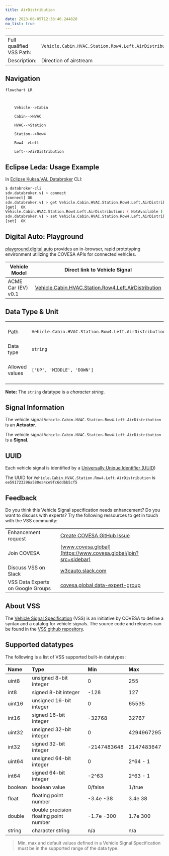 ```yaml
---
title: AirDistribution

date: 2023-06-05T12:38:46.244828
no_list: true
---
```



| | |
|---|---|
| Full qualified VSS Path: | `Vehicle.Cabin.HVAC.Station.Row4.Left.AirDistribution` |
| Description: | Direction of airstream |

## Navigation

```mermaid
flowchart LR



    Vehicle-->Cabin

    Cabin-->HVAC

    HVAC-->Station

    Station-->Row4

    Row4-->Left

    Left-->AirDistribution

```

## Eclipse Leda: Usage Example

In [Eclipse Kuksa.VAL Databroker](https://github.com/eclipse/kuksa.val/tree/master/kuksa_databroker) CLI:



```bash
$ databroker-cli
sdv.databroker.v1 > connect
[connect] OK
sdv.databroker.v1 > get Vehicle.Cabin.HVAC.Station.Row4.Left.AirDistribution
[get]  OK
Vehicle.Cabin.HVAC.Station.Row4.Left.AirDistribution: ( NotAvailable )
sdv.databroker.v1 > set Vehicle.Cabin.HVAC.Station.Row4.Left.AirDistribution Foo
[set]  OK
```

## Digital Auto: Playground

[playground.digital.auto](http://digital.auto) provides an in-browser, rapid prototyping environment utilizing the COVESA APIs for connected vehicles. 

| Vehicle Model | Direct link to Vehicle Signal |
|---|---|
| ACME Car (EV) v0.1 | [Vehicle.Cabin.HVAC.Station.Row4.Left.AirDistribution](https://digitalauto.netlify.app/model/STLWzk1WyqVVLbfymb4f/cvi/list/Vehicle.Cabin.HVAC.Station.Row4.Left.AirDistribution/) |

## Data Type & Unit

| | | |
|---|---|---|
| Path | `Vehicle.Cabin.HVAC.Station.Row4.Left.AirDistribution` | [VSS: Addressing nodes](https://covesa.github.io/vehicle_signal_specification/rule_set/basics/) |
| Data type | `string` | [VSS: Datatypes](https://covesa.github.io/vehicle_signal_specification/rule_set/data_entry/data_types/) |
| Allowed values | `['UP', 'MIDDLE', 'DOWN']` | [VSS: Specifying allowed values](https://covesa.github.io/vehicle_signal_specification/rule_set/data_entry/allowed/) |












**Note:** The `string` datatype is a *character string*.


## Signal Information

The vehicle signal `Vehicle.Cabin.HVAC.Station.Row4.Left.AirDistribution` is an **Actuator**.





The vehicle signal `Vehicle.Cabin.HVAC.Station.Row4.Left.AirDistribution` is a **Signal**.



## UUID

Each vehicle signal is identified by a [Universally Unique Identifier (UUID](https://en.wikipedia.org/wiki/Universally_unique_identifier))

The UUID for `Vehicle.Cabin.HVAC.Station.Row4.Left.AirDistribution` is `ee591723296a580ea4ce9fc6ddbb5cf5`


## Feedback

Do you think this Vehicle Signal specification needs enhancement? Do you want to discuss with experts? Try the following ressources to get in touch with the VSS community:

| | |
|---|---|
| Enhancement request | [Create COVESA GitHub Issue](https://github.com/COVESA/vehicle_signal_specification/issues/new?body=Please+describe+your+feedback&title=Signal+feedback+Vehicle.Cabin.HVAC.Station.Row4.Left.AirDistribution) |
| Join COVESA | [www.covesa.global](https://www.covesa.global/join?src=sidebar) |
| Discuss VSS on Slack | [w3cauto.slack.com](http://w3cauto.slack.com/) |
| VSS Data Experts on Google Groups | [covesa.global data-expert-group](https://groups.google.com/a/covesa.global/g/data-expert-group) |

## About VSS

The [Vehicle Signal Specification](https://covesa.github.io/vehicle_signal_specification/) (VSS)
is an initiative by COVESA to define a syntax and a catalog for vehicle signals.
The source code and releases can be found in the [VSS github repository](https://github.com/COVESA/vehicle_signal_specification).

## Supported datatypes

The following is a list of VSS supported built-in datatypes:

Name       | Type                       | Min  | Max
:----------|:---------------------------|:-----|:---
uint8      | unsigned 8-bit integer     | 0    | 255
int8       | signed 8-bit integer       | -128 | 127
uint16     | unsigned 16-bit integer    |  0   | 65535
int16      | signed 16-bit integer      | -32768 | 32767
uint32     | unsigned 32-bit integer    | 0 | 4294967295
int32      | signed 32-bit integer      | -2147483648 | 2147483647
uint64     | unsigned 64-bit integer    | 0    | 2^64 - 1
int64      | signed 64-bit integer      | -2^63 | 2^63 - 1
boolean    | boolean value              | 0/false | 1/true
float      | floating point number      | -3.4e -38 | 3.4e 38
double     | double precision floating point number | -1.7e -300 | 1.7e 300
string     | character string           | n/a  | n/a

> Min, max and default values defined in a Vehicle Signal Specification must be in the supported range of the data type.
